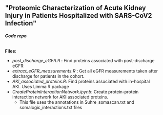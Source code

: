## <b>"Proteomic Characterization of Acute Kidney Injury in Patients Hospitalized with SARS-CoV2 Infection"</b>
###### <b>Code repo</b>

<b>Files:</b>

- <i>post_discharge_eGFR.R</i> : Find proteins associated with post-discharge eGFR
- <i>extract_eGFR_measurements.R</i> :  Get all eGFR measurements taken after discharge for patients in the cohort.
- <i>AKI_associated_proteins.R</i>: Find proteins associated with in-hospital AKI. Uses Limma R package
- <i>CreateProteinInteractionNetwork.ipynb</i>: Create protein-protein interaction network for AKI associated proteins. 
  - This file uses the annotations in Suhre_somascan.txt and somalogic_interactions.txt files
